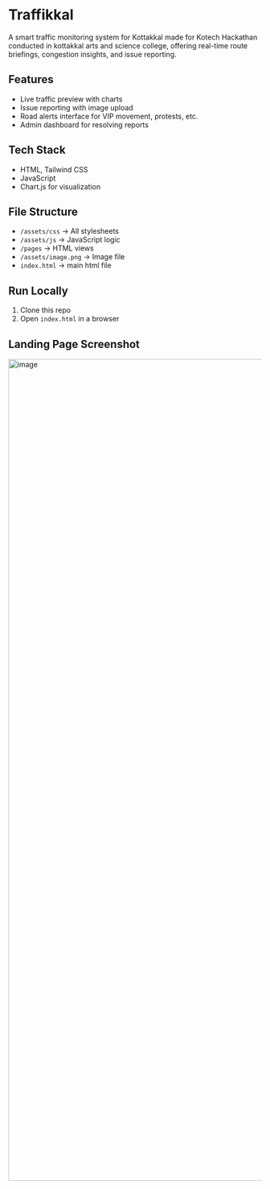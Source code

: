 # Traffikkal

A smart traffic monitoring system for Kottakkal made for Kotech Hackathan conducted in kottakkal arts and science college, offering real-time route briefings, congestion insights, and issue reporting.

## Features
- Live traffic preview with charts
- Issue reporting with image upload
- Road alerts interface for VIP movement, protests, etc.
- Admin dashboard for resolving reports

## Tech Stack
- HTML, Tailwind CSS
- JavaScript
- Chart.js for visualization

## File Structure
- `/assets/css` → All stylesheets
- `/assets/js` → JavaScript logic
- `/pages` → HTML views
- `/assets/image.png` → Image file
- `index.html` → main html file

## Run Locally
1. Clone this repo
2. Open `index.html` in a browser

## Landing Page Screenshot

<img width="2880" height="1632" alt="image" src="https://github.com/user-attachments/assets/d2777d5e-e2a1-4ed8-995c-be9f8ad3bd22" />

